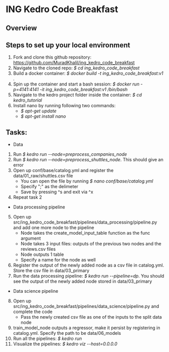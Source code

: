 # ING Kedro Code Breakfast

## Overview


## Steps to set up your local environment

1. Fork and clone this github repository: https://github.com/MuradKhalil/ing_kedro_code_breakfast
2. Navigate to the cloned repo: *$ cd ing_kedro_code_breakfast*
3. Build a docker container: *$ docker build -t ing_kedro_code_breakfast:v1 .*
4. Spin up the container and start a bash session: *$ docker run -p=4141:4141 -it ing_kedro_code_breakfast:v1  /bin/bash*
5. Navigate to the kedro project folder inside the container: *$ cd kedro_tutorial*
6. Install nano by running following two commands:
    - *$ apt-get update*
    - *$ apt-get install nano*

## Tasks:
- Data
1. Run *$ kedro run --node=preprocess_companies_node*
2. Run *$ kedro run --node=preprocess_shuttles_node*. This should give an error
3. Open up conf/base/catalog.yml and register the data/01_raw/shuttles.csv file
    - You can open the file by running *$ nano conf/base/catalog.yml*
    - Specify ";" as the delimeter
    - Save by pressing ^s and exit via ^x
4. Repeat task 2

- Data processing pipeline
5. Open up src/ing_kedro_code_breakfast/pipelines/data_processing/pipeline.py and add one more node to the pipeline
    - Node takes the create_model_input_table function as the func argument
    - Node takes 3 input files: outputs of the previous two nodes and the reviews.csv files
    - Node outputs 1 table
    - Specify a name for the node as well
6. Register the output of the newly added node as a csv file in catalog.yml. Store the csv file in data/03_primary
7. Run the data processing pipeline: *$ kedro run --pipeline=dp*. You should see the output of the newly added node stored in data/03_primary

- Data science pipeline
8. Open up src/ing_kedro_code_breakfast/pipelines/data_science/pipeline.py and complete the code
    - Pass the newly created csv file as one of the inputs to the split data node
9. train_model_node outputs a regressor, make it persist by registering in catalog.yml. Specify the path to be data/06_models
10. Run all the pipelines: *$ kedro run*
11. Visualize the pipelines: *$ kedro viz --host=0.0.0.0*